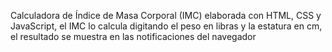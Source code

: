 Calculadora de Índice de Masa Corporal (IMC) elaborada con HTML, CSS y JavaScript, el IMC lo calcula digitando el peso en libras y la estatura en cm, el resultado se muestra en las notificaciones del navegador
